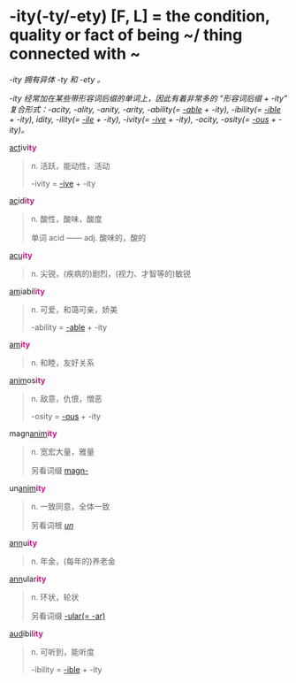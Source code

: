 # -ity(-ty/-ety) [F, L] = the condition, quality or fact of being ~/ thing connected with ~

*-ity 拥有异体 -ty 和 -ety 。*

*-ity 经常加在某些带形容词后缀的单词上，因此有着非常多的 "形容词后缀 + -ity" 复合形式：-acity, -ality, -anity, -arity, -ability(= [-able](-able.md) + -ity), -ibility(= [-ible](-able.md) + -ity), idity, -ility(= [-ile](-ile.md) + -ity), -ivity(= [-ive](-ive.md) + -ity), -ocity, -osity(= [-ous](-ous.md) + -ity)。*

[act](_act_.md)iv<b style="color: #C71585;">ity</b>
> n. 活跃，能动性，活动
>
> -ivity = [-ive](-ive.md) + -ity

[ac](_ac_.md)id<b style="color: #C71585;">ity</b>
> n. 酸性，酸味，酸度
>
> 单词 acid —— adj. 酸味的，酸的

[acu](_ac_.md)<b style="color: #C71585;">ity</b>
> n. 尖锐，(疾病的)剧烈，(视力、才智等的)敏锐

[am](_am_.md)iabil<b style="color: #C71585;">ity</b>
> n. 可爱，和蔼可亲，娇美
>
> -ability = [-able](-able.md) + -ity

[am](_am_.md)<b style="color: #C71585;">ity</b>
> n. 和睦，友好关系

[anim](_anim_.md)os<b style="color: #C71585;">ity</b>
> n. 敌意，仇恨，憎恶
>
> -osity = [-ous](-ous.md) + -ity

magn[anim](_anim_.md)<b style="color: #C71585;">ity</b>
> n. 宽宏大量，雅量
>
> 另看词缀 [magn-](magn-.md)

un[anim](_anim_.md)<b style="color: #C71585;">ity</b>
> n. 一致同意，全体一致
>
> 另看词根 [_un_](_un_.md)

[ann](_ann_.md)u<b style="color: #C71585;">ity</b>
> n. 年金，(每年的)养老金

[ann](_ann_.md)ular<b style="color: #C71585;">ity</b>
> n. 环状，轮状
>
> 另看词缀 [-ular(= -ar)](-ar.md)

[aud](_aud_.md)ibil<b style="color: #C71585;">ity</b>
> n. 可听到，能听度
>
> -ibility = [-ible](-able.md) + -ity